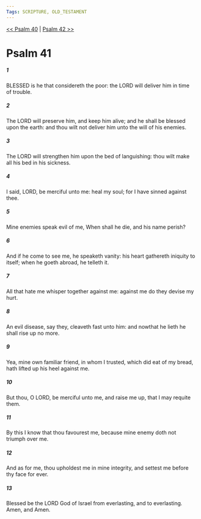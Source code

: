 ```yaml
---
Tags: SCRIPTURE, OLD_TESTAMENT
---
```


[<< Psalm 40](OLD_TESTAMENT/19_Psalms/Psalm_40.md) | [Psalm 42 >>](OLD_TESTAMENT/19_Psalms/Psalm_42.md)

# Psalm 41

##### 1

BLESSED is he that considereth the poor: the LORD will deliver him in time of trouble.

##### 2

The LORD will preserve him, and keep him alive; and he shall be blessed upon the earth: and thou wilt not deliver him unto the will of his enemies.

##### 3

The LORD will strengthen him upon the bed of languishing: thou wilt make all his bed in his sickness.

##### 4

I said, LORD, be merciful unto me: heal my soul; for I have sinned against thee.

##### 5

Mine enemies speak evil of me, When shall he die, and his name perish?

##### 6

And if he come to see me, he speaketh vanity: his heart gathereth iniquity to itself; when he goeth abroad, he telleth it.

##### 7

All that hate me whisper together against me: against me do they devise my hurt.

##### 8

An evil disease, say they, cleaveth fast unto him: and nowthat he lieth he shall rise up no more.

##### 9

Yea, mine own familiar friend, in whom I trusted, which did eat of my bread, hath lifted up his heel against me.

##### 10

But thou, O LORD, be merciful unto me, and raise me up, that I may requite them.

##### 11

By this I know that thou favourest me, because mine enemy doth not triumph over me.

##### 12

And as for me, thou upholdest me in mine integrity, and settest me before thy face for ever.

##### 13

Blessed be the LORD God of Israel from everlasting, and to everlasting. Amen, and Amen.
